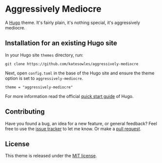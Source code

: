# Aggressively Mediocre

A [Hugo](https://gohugo.io/) theme. It's fairly plain, it's nothing special, it's aggressively mediocre.

<!-- TODO: [Live Demo](https://themes.gohugo.io/theme/aggressively-mediocre/) -->

<!-- TODO: ![Aggressively Mediocre theme screenshot](https://github.com/katesowles/aggressively-mediocre/blob/master/images/splash.png) -->

## Installation for an existing Hugo site

In your Hugo site `themes` directory, run:

```
git clone https://github.com/katesowles/aggressively-mediocre
```

Next, open `config.toml` in the base of the Hugo site and ensure the theme option is set to `aggressively-mediocre`.

```
theme = "aggressively-mediocre"
```

For more information read the official [quick start guide](https://gohugo.io/getting-started/quick-start/) of Hugo.

## Contributing

Have you found a bug, an idea for a new feature, or general feedback? Feel free to use the [issue tracker](https://github.com/katesowles/aggressively-mediocre/issues) to let me know. Or make a [pull request](https://github.com/katesowles/aggressively-mediocre/pulls).

## License

This theme is released under the [MIT license](https://github.com/katesowles/aggressively-mediocre/blob/master/LICENSE).
